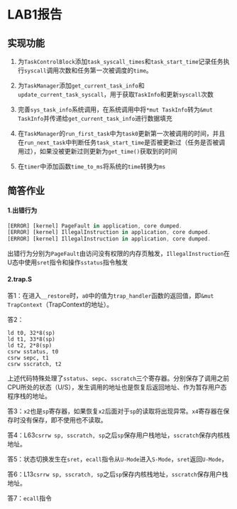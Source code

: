# LAB1报告

## 实现功能

1. 为`TaskControlBlock`添加`task_syscall_times`和`task_start_time`记录任务执行`syscall`调用次数和任务第一次被调度的`time`。

2. 为`TaskManager`添加`get_current_task_info`和`update_current_task_syscall`，用于获取`TaskInfo`和更新`syscall`次数

3. 完善`sys_task_info`系统调用，在系统调用中将`*mut TaskInfo`转为`&mut TaskInfo`并传递给`get_current_task_info`进行数据填充

4. 在`TaskManager`的`run_first_task`中为`task0`更新第一次被调用的时间，并且在`run_next_task`中判断任务`task_start_time`是否被更新过（任务是否被调用过），如果没被更新过则更新为`get_time()`获取到的时间

5. 在`timer`中添加函数`time_to_ms`将系统的`time`转换为`ms`

## 简答作业

#### 1.出错行为

```rust
[ERROR] [kernel] PageFault in application, core dumped.
[ERROR] [kernel] IllegalInstruction in application, core dumped.
[ERROR] [kernel] IllegalInstruction in application, core dumped.
```

出错行为分别为`PageFault`由访问没有权限的内存页触发，`IllegalInstruction`在U态中使用`sret`指令和操作`sstatus`指令触发

#### 2.trap.S

答1：在进入`__restore`时，`a0`中的值为`trap_handler`函数的返回值，即`&mut TrapContext`（TrapContext的地址）。

答2：

```riscv
ld t0, 32*8(sp)
ld t1, 33*8(sp)
ld t2, 2*8(sp)
csrw sstatus, t0
csrw sepc, t1
csrw sscratch, t2
```

上述代码特殊处理了`sstatus`、`sepc`、`sscratch`三个寄存器。分别保存了调用之前CPU所处的状态（U/S），发生调用的地址也是恢复后返回地址、作为暂存用户态程序栈的地址。

答3：`x2`也是`sp`寄存器，如果恢复`x2`后面对于`sp`的读取将出现异常。`x4`寄存器在保存时没有保存，即不使用也不读取。

答4：L63`csrrw sp, sscratch, sp`之后`sp`保存用户栈地址，`sscratch`保存内核栈地址。

答5：状态切换发生在`sret`，`ecall`指令从`U-Mode`进入`S-Mode`，`sret`返回`U-Mode`，

答6：L13`csrrw sp, sscratch, sp`之后`sp`保存内核栈地址，`sscratch`保存用户栈地址。

答7：`ecall`指令

# 